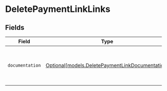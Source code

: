 # DeletePaymentLinkLinks


## Fields

| Field                                                                                          | Type                                                                                           | Required                                                                                       | Description                                                                                    |
| ---------------------------------------------------------------------------------------------- | ---------------------------------------------------------------------------------------------- | ---------------------------------------------------------------------------------------------- | ---------------------------------------------------------------------------------------------- |
| `documentation`                                                                                | [Optional[models.DeletePaymentLinkDocumentation]](../models/deletepaymentlinkdocumentation.md) | :heavy_minus_sign:                                                                             | The URL to the generic Mollie API error handling guide.                                        |